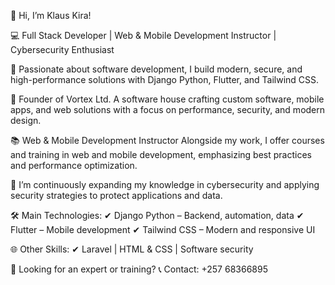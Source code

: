 👋 Hi, I’m Klaus Kira!

💻 Full Stack Developer | Web & Mobile Development Instructor | Cybersecurity Enthusiast

🚀 Passionate about software development, I build modern, secure, and high-performance solutions with Django Python, Flutter, and Tailwind CSS.

🏢 Founder of Vortex Ltd. A software house crafting custom software, mobile apps, and web solutions with a focus on performance, security, and modern design.

📚 Web & Mobile Development Instructor
Alongside my work, I offer courses and training in web and mobile development, emphasizing best practices and performance optimization.

🔐 I’m continuously expanding my knowledge in cybersecurity and applying security strategies to protect applications and data.

🛠️ Main Technologies:
✔ Django Python – Backend, automation, data
✔ Flutter – Mobile development
✔ Tailwind CSS – Modern and responsive UI

🌐 Other Skills:
✔ Laravel | HTML & CSS | Software security

📩 Looking for an expert or training?
📞 Contact: +257 68366895



<!---
klauskira07/klauskira07 is a ✨ special ✨ repository because its `README.md` (this file) appears on your GitHub profile.
You can click the Preview link to take a look at your changes.
--->

